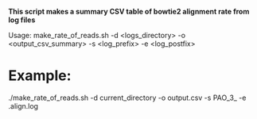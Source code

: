 **This script makes a summary CSV table of bowtie2 alignment rate from log files**

Usage: make_rate_of_reads.sh -d <logs_directory> -o <output_csv_summary> -s <log_prefix> -e <log_postfix>

# Example:

./make_rate_of_reads.sh -d current_directory -o output.csv  -s PAO_3_ -e .align.log
